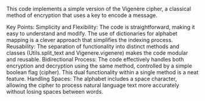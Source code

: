This code implements a simple version of the Vigenère cipher, a classical method of encryption that uses a key to encode a message.

Key Points:
Simplicity and Flexibility: The code is straightforward, making it easy to understand and modify. The use of dictionaries for alphabet mapping is a clever approach that simplifies the indexing process.
Reusability: The separation of functionality into distinct methods and classes (Utils.split_text and Vigenere.vigenere) makes the code modular and reusable.
Bidirectional Process: The code effectively handles both encryption and decryption using the same method, controlled by a simple boolean flag (cipher). This dual functionality within a single method is a neat feature.
Handling Spaces: The alphabet includes a space character, allowing the cipher to process natural language text more accurately without losing spaces between words.
